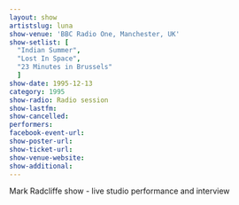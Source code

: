```yaml
---
layout: show
artistslug: luna
show-venue: 'BBC Radio One, Manchester, UK'
show-setlist: [
  "Indian Summer",
  "Lost In Space",
  "23 Minutes in Brussels"
  ]
show-date: 1995-12-13
category: 1995
show-radio: Radio session
show-lastfm: 
show-cancelled: 
performers: 
facebook-event-url: 
show-poster-url: 
show-ticket-url: 
show-venue-website: 
show-additional: 
---
```


Mark Radcliffe show - live studio performance and interview